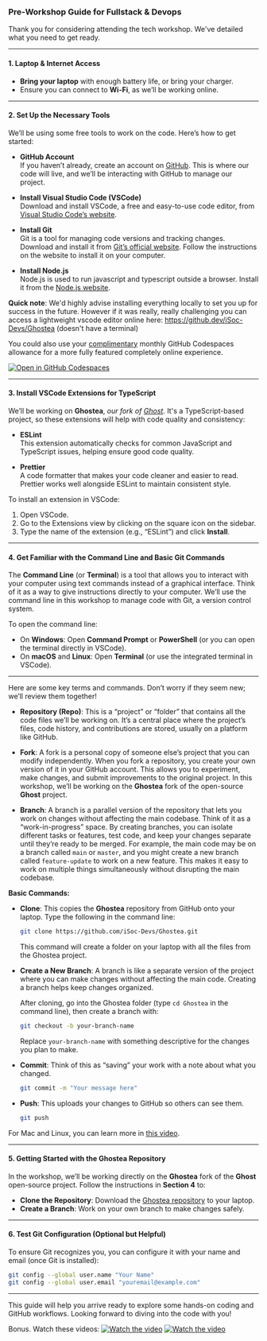 ### Pre-Workshop Guide for Fullstack & Devops

Thank you for considering attending the tech workshop. We've detailed what you need to get ready.

---

#### 1. **Laptop & Internet Access**

- **Bring your laptop** with enough battery life, or bring your charger.
- Ensure you can connect to **Wi-Fi**, as we’ll be working online.

---

#### 2. **Set Up the Necessary Tools**

We’ll be using some free tools to work on the code. Here’s how to get started:

- **GitHub Account**  
  If you haven’t already, create an account on [GitHub](https://github.com/). This is where our code will live, and we’ll be interacting with GitHub to manage our project.

- **Install Visual Studio Code (VSCode)**  
  Download and install VSCode, a free and easy-to-use code editor, from [Visual Studio Code’s website](https://code.visualstudio.com/).

- **Install Git**  
  Git is a tool for managing code versions and tracking changes. Download and install it from [Git’s official website](https://git-scm.com/downloads). Follow the instructions on the website to install it on your computer.

- **Install Node.js**  
  Node.js is used to run javascript and typescript outside a browser. Install it from the [Node.js website](https://nodejs.org/en/download/package-manager).

**Quick note**: We'd highly advise installing everything locally to set you up for success in the future. However if it was really, really challenging you can access a lightweight vscode editor online here: https://github.dev/iSoc-Devs/Ghostea (doesn't have a terminal)

You could also use your [complimentary](https://docs.github.com/en/billing/managing-billing-for-your-products/managing-billing-for-github-codespaces/about-billing-for-github-codespaces#monthly-included-storage-and-core-hours-for-personal-accounts) monthly GitHub Codespaces allowance for a more fully featured completely online experience. 

[![Open in GitHub Codespaces](https://github.com/codespaces/badge.svg)](https://codespaces.new/iSoc-Devs/Ghostea?quickstart=1)

---

#### 3. **Install VSCode Extensions for TypeScript**

We’ll be working on **Ghostea**, *our fork of [Ghost](https://github.com/TryGhost/Ghost)*. It's a TypeScript-based project, so these extensions will help with code quality and consistency:

- **ESLint**  
  This extension automatically checks for common JavaScript and TypeScript issues, helping ensure good code quality.

- **Prettier**  
  A code formatter that makes your code cleaner and easier to read. Prettier works well alongside ESLint to maintain consistent style.

To install an extension in VSCode:
1. Open VSCode.
2. Go to the Extensions view by clicking on the square icon on the sidebar.
3. Type the name of the extension (e.g., “ESLint”) and click **Install**.

---

#### 4. **Get Familiar with the Command Line and Basic Git Commands**

The **Command Line** (or **Terminal**) is a tool that allows you to interact with your computer using text commands instead of a graphical interface. Think of it as a way to give instructions directly to your computer. We’ll use the command line in this workshop to manage code with Git, a version control system.

To open the command line:
- On **Windows**: Open **Command Prompt** or **PowerShell** (or you can open the terminal directly in VSCode).
- On **macOS** and **Linux**: Open **Terminal** (or use the integrated terminal in VSCode).

---

Here are some key terms and commands. Don’t worry if they seem new; we’ll review them together!

- **Repository (Repo)**: This is a “project” or “folder” that contains all the code files we’ll be working on. It’s a central place where the project’s files, code history, and contributions are stored, usually on a platform like GitHub.

- **Fork**: A fork is a personal copy of someone else’s project that you can modify independently. When you fork a repository, you create your own version of it in your GitHub account. This allows you to experiment, make changes, and submit improvements to the original project. In this workshop, we’ll be working on the **Ghostea** fork of the open-source **Ghost** project.

- **Branch**: A branch is a parallel version of the repository that lets you work on changes without affecting the main codebase. Think of it as a “work-in-progress” space. By creating branches, you can isolate different tasks or features, test code, and keep your changes separate until they’re ready to be merged. For example, the main code may be on a branch called `main` or `master`, and you might create a new branch called `feature-update` to work on a new feature. This makes it easy to work on multiple things simultaneously without disrupting the main codebase.

**Basic Commands:**
- **Clone**: This copies the **Ghostea** repository from GitHub onto your laptop. Type the following in the command line:
  ```bash
  git clone https://github.com/iSoc-Devs/Ghostea.git
  ```
  This command will create a folder on your laptop with all the files from the Ghostea project.

- **Create a New Branch**: A branch is like a separate version of the project where you can make changes without affecting the main code. Creating a branch helps keep changes organized.

  After cloning, go into the Ghostea folder (type `cd Ghostea` in the command line), then create a branch with:
  ```bash
  git checkout -b your-branch-name
  ```
  Replace `your-branch-name` with something descriptive for the changes you plan to make.

- **Commit**: Think of this as “saving” your work with a note about what you changed.
  ```bash
  git commit -m "Your message here"
  ```

- **Push**: This uploads your changes to GitHub so others can see them.
  ```bash
  git push
  ```

For Mac and Linux, you can learn more in [this video](https://www.youtube.com/watch?v=I4EWvMFj37g).

---

#### 5. **Getting Started with the Ghostea Repository**

In the workshop, we’ll be working directly on the **Ghostea** fork of the **Ghost** open-source project. Follow the instructions in **Section 4** to:
- **Clone the Repository**: Download the [Ghostea repository](https://github.com/iSoc-Devs/Ghostea) to your laptop.
- **Create a Branch**: Work on your own branch to make changes safely.

---

#### 6. **Test Git Configuration (Optional but Helpful)**

To ensure Git recognizes you, you can configure it with your name and email (once Git is installed):
```bash
git config --global user.name "Your Name"
git config --global user.email "youremail@example.com"
```

---

This guide will help you arrive ready to explore some hands-on coding and GitHub workflows. Looking forward to diving into the code with you!

Bonus. Watch these videos:
[![Watch the video](https://img.youtube.com/vi/zQnBQ4tB3ZA/maxresdefault.jpg)](https://youtu.be/zQnBQ4tB3ZA)
[![Watch the video](https://img.youtube.com/vi/ahCwqrYpIuM/maxresdefault.jpg)](https://youtu.be/ahCwqrYpIuM)

